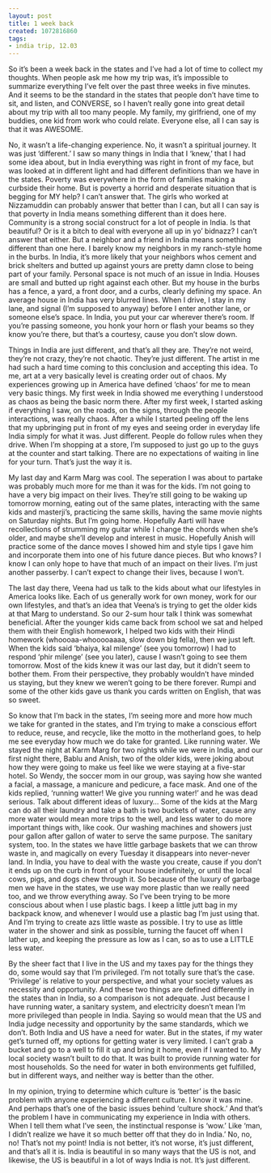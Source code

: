 ```yaml
---
layout: post
title: 1 week back
created: 1072816860
tags:
- india trip, 12.03
---
```

So it’s been a week back in the states and I’ve had a lot of time to collect my thoughts. When people ask me how my trip was, it’s impossible to summarize everything I’ve felt over the past three weeks in five minutes. And it seems to be the standard in the states that people don’t have time to sit, and listen, and CONVERSE, so I haven’t really gone into great detail about my trip with all too many people. My family, my girlfriend, one of my buddies, one kid from work who could relate. Everyone else, all I can say is that it was AWESOME.

No, it wasn’t a life-changing experience. No, it wasn’t a spiritual journey. It was just ‘different.’ I saw so many things in India that I ‘knew,’ that I had some idea about, but in India everything was right in front of my face, but was looked at in different light and had different definitions than we have in the states. Poverty was everywhere in the form of families making a curbside their home. But is poverty a horrid and desperate situation that is begging for MY help? I can’t answer that. The girls who worked at Nizzamuddin can probably answer that better than I can, but all I can say is that poverty in India means something different than it does here. Community is a strong social construct for a lot of people in India. Is that beautiful? Or is it a bitch to deal with everyone all up in yo’ bidnazz? I can’t answer that either. But a neighbor and a friend in India means something different than one here. I barely know my neighbors in my ranch-style home in the burbs. In India, it’s more likely that your neighbors whos cement and brick shelters and butted up against yours are pretty damn close to being part of your family. Personal space is not much of an issue in India. Houses are small and butted up right against each other. But my house in the burbs has a fence, a yard, a front door, and a curbs, clearly defining my space. An average house in India has very blurred lines. When I drive, I stay in my lane, and signal (I’m supposed to anyway) before I enter another lane, or someone else’s space. In India, you put your car wherever there’s room. If you’re passing someone, you honk your horn or flash your beams so they know you’re there, but that’s a courtesy, cause you don’t slow down.

Things in India are just different, and that’s all they are. They’re not weird, they’re not crazy, they’re not chaotic. They’re just different. The artist in me had such a hard time coming to this conclusion and accepting this idea. To me, art at a very basically level is creating order out of chaos. My experiences growing up in America have defined ‘chaos’ for me to mean very basic things. My first week in India showed me everything I understood as chaos as being the basic norm there. After my first week, I started asking if everything I saw, on the roads, on the signs, through the people interactions, was really chaos. After a while I started peeling off the lens that my upbringing put in front of my eyes and seeing order in everyday life India simply for what it was. Just different. People do follow rules when they drive. When I’m shopping at a store, I’m supposed to just go up to the guys at the counter and start talking. There are no expectations of waiting in line for your turn. That’s just the way it is.

My last day and Karm Marg was cool. The seperation I was about to partake was probably much more for me than it was for the kids. I’m not going to have a very big impact on their lives. They’re still going to be waking up tomorrow morning, eating out of the same plates, interacting with the same kids and masterji’s, practicing the same skills, having the same movie nights on Saturday nights. But I’m going home. Hopefully Aarti will have recollections of strumming my guitar while I change the chords when she’s older, and maybe she’ll develop and interest in music. Hopefully Anish will practice some of the dance moves I showed him and style tips I gave him and incorporate them into one of his future dance pieces. But who knows? I know I can only hope to have that much of an impact on their lives. I’m just another passerby. I can’t expect to change their lives, because I won’t.

The last day there, Veena had us talk to the kids about what our lifestyles in America looks like. Each of us generally work for own money, work for our own lifestyles, and that’s an idea that Veena’s is trying to get the older kids at that Marg to understand. So our 2-sum hour talk I think was somewhat beneficial. After the younger kids came back from school we sat and helped them with their English homework, I helped two kids with their Hindi homework (whoooaa-whooooaaaa, slow down big fella), then we just left. When the kids said ‘bhaiya, kal milenge’ (see you tomorrow) I had to respond ‘phir milenge’ (see you later), cause I wasn’t going to see them tomorrow. Most of the kids knew it was our last day, but it didn’t seem to bother them. From their perspective, they probably wouldn’t have minded us staying, but they knew we weren’t going to be there forever. Rumpi and some of the other kids gave us thank you cards written on English, that was so sweet.

So know that I’m back in the states, I’m seeing more and more how much we take for granted in the states, and I’m trying to make a conscious effort to reduce, reuse, and recycle, like the motto in the motherland goes, to help me see everyday how much we do take for granted. Like running water. We stayed the night at Karm Marg for two nights while we were in India, and our first night there, Bablu and Anish, two of the older kids, were joking about how they were going to make us feel like we were staying at a five-star hotel. So Wendy, the soccer mom in our group, was saying how she wanted a facial, a massage, a manicure and pedicure, a face mask. And one of the kids replied, ‘running watter! We give you running water!’ and he was dead serious. Talk about different ideas of luxury… Some of the kids at the Marg can do all their laundry and take a bath is two buckets of water, cause any more water would mean more trips to the well, and less water to do more important things with, like cook. Our washing machines and showers just pour gallon after gallon of water to serve the same purpose. The sanitary system, too. In the states we have little garbage baskets that we can throw waste in, and magically on every Tuesday it disappears into never-never land. In India, you have to deal with the waste you create, cause if you don’t it ends up on the curb in front of your house indefinitely, or until the local cows, pigs, and dogs chew through it. So because of the luxury of garbage men we have in the states, we use way more plastic than we really need too, and we throw everything away. So I’ve been trying to be more conscious about when I use plastic bags. I keep a little jutt bag in my backpack know, and whenever I would use a plastic bag I’m just using that. And I’m trying to create azs little waste as possible. I try to use as little water in the shower and sink as possible, turning the faucet off when I lather up, and keeping the pressure as low as I can, so as to use a LITTLE less water.

By the sheer fact that I live in the US and my taxes pay for the things they do, some would say that I’m privileged. I’m not totally sure that’s the case. ‘Privilege’ is relative to your perspective, and what your society values as necessity and opportunity. And these two things are defined differently in the states than in India, so a comparison is not adequate. Just because I have running water, a sanitary system, and electricity doesn’t mean I’m more privileged than people in India. Saying so would mean that the US and India judge necessity and opportunity by the same standards, which we don’t. Both India and US have a need for water. But in the states, if my water get’s turned off, my options for getting water is very limited. I can’t grab a bucket and go to a well to fill it up and bring it home, even if I wanted to. My local society wasn’t built to do that. It was built to provide running water for most households. So the need for water in both environments get fulfilled, but in different ways, and neither way is better than the other.

In my opinion, trying to determine which culture is ‘better’ is the basic problem with anyone experiencing a different culture. I know it was mine. And perhaps that’s one of the basic issues behind ‘culture shock.’ And that’s the problem I have in communicating my experience in India with others. When I tell them what I’ve seen, the instinctual response is ‘wow.’ Like ‘man, I didn’t realize we have it so much better off that they do in India.’ No, no, no! That’s not my point! India is not better, it’s not worse, it’s just different, and that’s all it is. India is beautiful in so many ways that the US is not, and likewise, the US is beautiful in a lot of ways India is not. It’s just different. 

